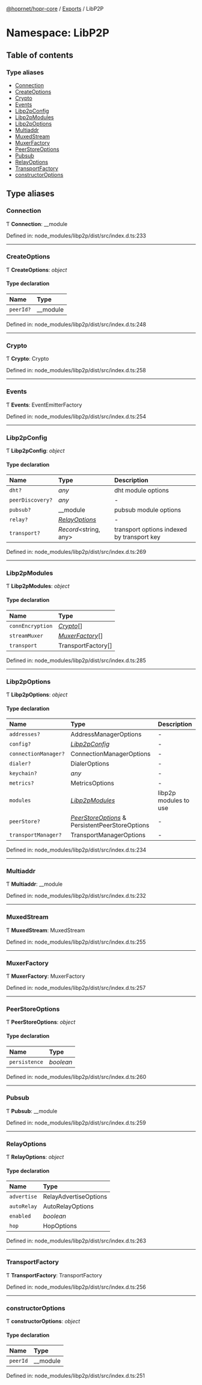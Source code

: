 [@hoprnet/hopr-core](../README.md) / [Exports](../modules.md) / LibP2P

# Namespace: LibP2P

## Table of contents

### Type aliases

- [Connection](libp2p.md#connection)
- [CreateOptions](libp2p.md#createoptions)
- [Crypto](libp2p.md#crypto)
- [Events](libp2p.md#events)
- [Libp2pConfig](libp2p.md#libp2pconfig)
- [Libp2pModules](libp2p.md#libp2pmodules)
- [Libp2pOptions](libp2p.md#libp2poptions)
- [Multiaddr](libp2p.md#multiaddr)
- [MuxedStream](libp2p.md#muxedstream)
- [MuxerFactory](libp2p.md#muxerfactory)
- [PeerStoreOptions](libp2p.md#peerstoreoptions)
- [Pubsub](libp2p.md#pubsub)
- [RelayOptions](libp2p.md#relayoptions)
- [TransportFactory](libp2p.md#transportfactory)
- [constructorOptions](libp2p.md#constructoroptions)

## Type aliases

### Connection

Ƭ **Connection**: \_\_module

Defined in: node_modules/libp2p/dist/src/index.d.ts:233

---

### CreateOptions

Ƭ **CreateOptions**: _object_

#### Type declaration

| Name      | Type       |
| :-------- | :--------- |
| `peerId?` | \_\_module |

Defined in: node_modules/libp2p/dist/src/index.d.ts:248

---

### Crypto

Ƭ **Crypto**: Crypto

Defined in: node_modules/libp2p/dist/src/index.d.ts:258

---

### Events

Ƭ **Events**: EventEmitterFactory

Defined in: node_modules/libp2p/dist/src/index.d.ts:254

---

### Libp2pConfig

Ƭ **Libp2pConfig**: _object_

#### Type declaration

| Name             | Type                                     | Description                                |
| :--------------- | :--------------------------------------- | :----------------------------------------- |
| `dht?`           | _any_                                    | dht module options                         |
| `peerDiscovery?` | _any_                                    | -                                          |
| `pubsub?`        | \_\_module                               | pubsub module options                      |
| `relay?`         | [_RelayOptions_](libp2p.md#relayoptions) | -                                          |
| `transport?`     | _Record_<string, any\>                   | transport options indexed by transport key |

Defined in: node_modules/libp2p/dist/src/index.d.ts:269

---

### Libp2pModules

Ƭ **Libp2pModules**: _object_

#### Type declaration

| Name             | Type                                       |
| :--------------- | :----------------------------------------- |
| `connEncryption` | [_Crypto_](libp2p.md#crypto)[]             |
| `streamMuxer`    | [_MuxerFactory_](libp2p.md#muxerfactory)[] |
| `transport`      | TransportFactory[]                         |

Defined in: node_modules/libp2p/dist/src/index.d.ts:285

---

### Libp2pOptions

Ƭ **Libp2pOptions**: _object_

#### Type declaration

| Name                 | Type                                                                          | Description           |
| :------------------- | :---------------------------------------------------------------------------- | :-------------------- |
| `addresses?`         | AddressManagerOptions                                                         | -                     |
| `config?`            | [_Libp2pConfig_](libp2p.md#libp2pconfig)                                      | -                     |
| `connectionManager?` | ConnectionManagerOptions                                                      | -                     |
| `dialer?`            | DialerOptions                                                                 | -                     |
| `keychain?`          | _any_                                                                         | -                     |
| `metrics?`           | MetricsOptions                                                                | -                     |
| `modules`            | [_Libp2pModules_](libp2p.md#libp2pmodules)                                    | libp2p modules to use |
| `peerStore?`         | [_PeerStoreOptions_](libp2p.md#peerstoreoptions) & PersistentPeerStoreOptions | -                     |
| `transportManager?`  | TransportManagerOptions                                                       | -                     |

Defined in: node_modules/libp2p/dist/src/index.d.ts:234

---

### Multiaddr

Ƭ **Multiaddr**: \_\_module

Defined in: node_modules/libp2p/dist/src/index.d.ts:232

---

### MuxedStream

Ƭ **MuxedStream**: MuxedStream

Defined in: node_modules/libp2p/dist/src/index.d.ts:255

---

### MuxerFactory

Ƭ **MuxerFactory**: MuxerFactory

Defined in: node_modules/libp2p/dist/src/index.d.ts:257

---

### PeerStoreOptions

Ƭ **PeerStoreOptions**: _object_

#### Type declaration

| Name          | Type      |
| :------------ | :-------- |
| `persistence` | _boolean_ |

Defined in: node_modules/libp2p/dist/src/index.d.ts:260

---

### Pubsub

Ƭ **Pubsub**: \_\_module

Defined in: node_modules/libp2p/dist/src/index.d.ts:259

---

### RelayOptions

Ƭ **RelayOptions**: _object_

#### Type declaration

| Name        | Type                  |
| :---------- | :-------------------- |
| `advertise` | RelayAdvertiseOptions |
| `autoRelay` | AutoRelayOptions      |
| `enabled`   | _boolean_             |
| `hop`       | HopOptions            |

Defined in: node_modules/libp2p/dist/src/index.d.ts:263

---

### TransportFactory

Ƭ **TransportFactory**: TransportFactory

Defined in: node_modules/libp2p/dist/src/index.d.ts:256

---

### constructorOptions

Ƭ **constructorOptions**: _object_

#### Type declaration

| Name     | Type       |
| :------- | :--------- |
| `peerId` | \_\_module |

Defined in: node_modules/libp2p/dist/src/index.d.ts:251
